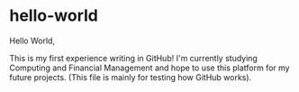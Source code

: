 # hello-world

Hello World,

This is my first experience writing in GitHub! I'm currently studying Computing and Financial Management 
and hope to use this platform for my future projects. (This file is mainly for testing how GitHub works).
